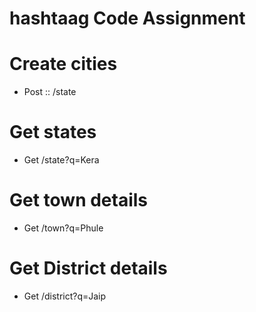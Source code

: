 # hashtaag Code Assignment 

# Create cities
- Post :: /state    

# Get states 
- Get /state?q=Kera

# Get town details
- Get /town?q=Phule

# Get District details 
- Get /district?q=Jaip

